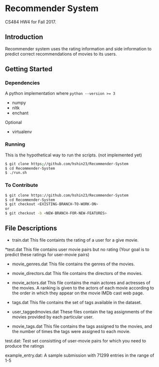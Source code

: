 # Recommender System

CS484 HW4 for Fall 2017.

## Introduction

Recommender system uses the rating information and side information to predict correct recommendations of movies to its users.

## Getting Started

### Dependencies

A python implementation where `python --version >= 3`
 - numpy
 - nltk
 - enchant

Optional
 - virtualenv

### Running

This is the hypothetical way to run the scripts. (not implemented yet)
  ~~~ sh
  $ git clone https;//github.com/hshin23/Recommender-System
  $ cd Recommender-System
  $ ./run.sh
  ~~~

### To Contribute

  ~~~ sh
  $ git clone https://github.com/hshin23/Recommender-System
  $ cd Recommender-System
  $ git checkout <EXISTING-BRANCH-TO-WORK-ON>
  or
  $ git checkout -b <NEW-BRANCH-FOR-NEW-FEATURES>
  ~~~

## File Descriptions
* train.dat
This file containts the rating of a user for a give movie.

*test.dat
This file contains user movie pairs but no rating (Your goal is to predict these ratings for user-movie pairs)

* movie_genres.dat
This file contains the genres of the movies.

* movie_directors.dat
This file contains the directors of the movies.

* movie_actors.dat
This file contains the main actores and actresses of the movies. A ranking is given to the actors of each movie according to the order in which  they appear on the movie IMDb cast web page.

* tags.dat
This file contains the set of tags available in the dataset.

* user_taggedmovies.dat 
These files contain the tag assignments of the movies provided by each particular user.

* movie_tags.dat
This file contains the tags assigned to the movies, and the number of times  the tags were assigned to each movie.

test.dat: Test set consistting of user-movie pairs for which you need to produce the ratings

example_entry.dat: A sample submission with 71299 entries in the range of 1-5
